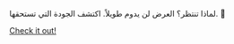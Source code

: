 لماذا تنتظر؟ العرض لن يدوم طويلاً. اكتشف الجودة التي تستحقها. 💯

[Check it out!](https://www.facebook.com/share/17TW2PL6Tj/)